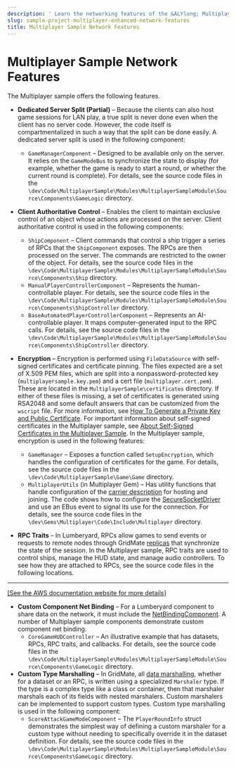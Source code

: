 ```yaml
---
description: ' Learn the networking features of the &ALYlong; Multiplayer sample game. '
slug: sample-project-multiplayer-enhanced-network-features
title: Multiplayer Sample Network Features
---
```

# Multiplayer Sample Network Features<a name="sample-project-multiplayer-enhanced-network-features"></a>

The Multiplayer sample offers the following features\.
+ **Dedicated Server Split \(Partial\)** – Because the clients can also host game sessions for LAN play, a true split is never done even when the client has no server code\. However, the code itself is compartmentalized in such a way that the split can be done easily\. A dedicated server split is used in the following component:
  + `GameManagerComponent` – Designed to be available only on the server\. It relies on the `GameModeBus` to synchronize the state to display \(for example, whether the game is ready to start a round, or whether the current round is complete\)\. For details, see the source code files in the `\dev\Code\MultiplayerSample\Modules\MultiplayerSampleModule\Source\Components\GameLogic` directory\.
+ **Client Authoritative Control** – Enables the client to maintain exclusive control of an object whose actions are processed on the server\. Client authoritative control is used in the following components:

   
  + `ShipComponent` – Client commands that control a ship trigger a series of RPCs that the `ShipComponent` exposes\. The RPCs are then processed on the server\. The commands are restricted to the owner of the object\. For details, see the source code files in the `\dev\Code\MultiplayerSample\Modules\MultiplayerSampleModule\Source\Components\Ship` directory\.
  + `ManualPlayerControllerComponent` – Represents the human\-controllable player\. For details, see the source code files in the `\dev\Code\MultiplayerSample\Modules\MultiplayerSampleModule\Source\Components\ShipController` directory\.
  + `BaseAutomatedPlayerControllerComponent` – Represents an AI\-controllable player\. It maps computer\-generated input to the RPC calls\. For details, see the source code files in the `\dev\Code\MultiplayerSample\Modules\MultiplayerSampleModule\Source\Components\ShipController` directory\.
+ **Encryption** – Encryption is performed using `FileDataSource` with self\-signed certificates and certificate pinning\. The files expected are a set of X\.509 PEM files, which are split into a nonpassword\-protected key \(`multiplayersample.key.pem`\) and a cert file \(`multiplayer.cert.pem`\)\. These are located in the `MultiplayerSample\certificates` directory\. If either of these files is missing, a set of certificates is generated using RSA2048 and some default answers that can be customized from the `wscript` file\. For more information, see [How To Generate a Private Key and Public Certificate](network-encryption-enabling.md#network-encryption-enabling-generate-key-and-certificate)\. For important information about self\-signed certificates in the Multiplayer sample, see [About Self\-Signed Certificates in the Multiplayer Sample](sample-project-multiplayer-enhanced.md#sample-project-multiplayer-enhanced-self-signed-certificates)\. In the Multiplayer sample, encryption is used in the following features:
  + `GameManager` – Exposes a function called `SetupEncryption`, which handles the configuration of certificates for the game\. For details, see the source code files in the `\dev\Code\MultiplayerSample\Game\Game` directory\.
  + `MultiplayerUtils` \(in Multiplayer Gem\) – Has utility functions that handle configuration of the [carrier description](network-carrier.md#network-carrier-carrierdesc) for hosting and joining\. The code shows how to configure the [SecureSocketDriver](network-encryption-enabling.md#network-encryption-enabling-securesocketdesc) and use an EBus event to signal its use for the connection\. For details, see the source code files in the `\dev\Gems\Multiplayer\Code\Include\Multiplayer` directory\.
+ **RPC Traits** – In Lumberyard, RPCs allow games to send events or requests to remote nodes through GridMate [replicas](/docs/userguide/networking/replicas.md) that synchronize the state of the session\. In the Multiplayer sample, RPC traits are used to control ships, manage the HUD state, and manage audio controllers\. To see how they are attached to RPCs, see the source code files in the following locations\.  
****    
[\[See the AWS documentation website for more details\]](http://docs.aws.amazon.com/lumberyard/latest/userguide/sample-project-multiplayer-enhanced-network-features.html)
+ **Custom Component Net Binding** – For a Lumberyard component to share data on the network, it must include the [NetBindingComponent](/docs/userguide/networking/replicas-binding.md)\. A number of Multiplayer sample components demonstrate custom component net binding\.
  + `CoreGameHUDController` – An illustrative example that has datasets, RPCs, RPC traits, and callbacks\. For details, see the source code files in the `\dev\Code\MultiplayerSample\Modules\MultiplayerSampleModule\Source\Components\GameLogic` directory\.
+ **Custom Type Marshalling** – In GridMate, all [data marshalling](/docs/userguide/networking/marshalling.md), whether for a dataset or an RPC, is written using a specialized `Marshaler` type\. If the type is a complex type like a class or container, then that marshaler marshals each of its fields with nested marshalers\. Custom marshalers can be implemented to support custom types\. Custom type marshalling is used in the following component:
  + `ScoreAttackGameModeComponent` – The `PlayerRoundInfo` struct demonstrates the simplest way of defining a custom marshaler for a custom type without needing to specifically override it in the dataset definition\. For details, see the source code files in the `\dev\Code\MultiplayerSample\Modules\MultiplayerSampleModule\Source\Components\GameLogic` directory\.